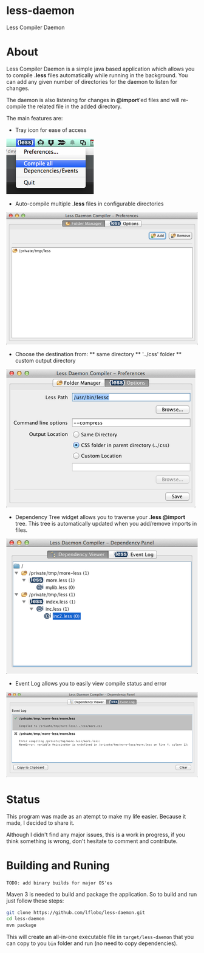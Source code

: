 less-daemon
===========

Less Compiler Daemon

About
===========

Less Compiler Daemon is a simple java based application which allows you to compile __.less__ files automatically while running in the background. You can add any given number of directories for the daemon to listen for changes.

The daemon is also listening for changes in __@import__'ed files and will re-compile the related file in the added directory.

The main features are:

* Tray icon for ease of access

![Tray Icon](/screenshots/tray-icon.png?raw=true "Tray Menu")

* Auto-compile multiple __.less__ files in configurable directories

![Less Options](/screenshots/prefs-folder-manager.png?raw=true "Tray Menu")

* Choose the destination from: 
** same directory
** '../css' folder
** custom output directory

![Less Options](/screenshots/prefs-less-options.png?raw=true "Tray Menu")

* Dependency Tree widget allows you to traverse your __.less @import__ tree. This tree is automatically updated when you add/remove imports in files.

![Less Options](/screenshots/events-tree.png?raw=true "Tray Menu")

* Event Log allows you to easily view compile status and error

![Less Options](/screenshots/events-log.png?raw=true "Tray Menu")

Status
===========

This program was made as an atempt to make my life easier. Because it made, I decided to share it.

Although I didn't find any major issues, this is a work in progress, if you think something is wrong, don't hesitate to comment and contribute.
 
Building and Runing
===========

`TODO: add binary builds for major OS'es`

Maven 3 is needed to build and package the application. So to build and run just follow these steps:
```bash
git clone https://github.com/lflobo/less-daemon.git
cd less-daemon
mvn package
```

This will create an all-in-one executable file in `target/less-daemon` that you can copy to you `bin` folder and run (no need to copy dependencies).

